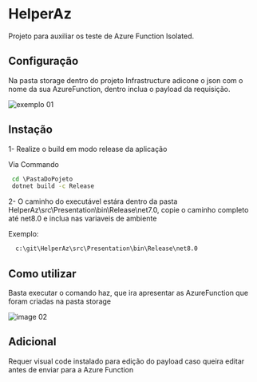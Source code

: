 # HelperAz
Projeto para auxiliar os teste de Azure Function Isolated.

## Configuração

Na pasta storage dentro do projeto Infrastructure adicone o json com o nome da sua AzureFunction, dentro inclua o payload da requisição.

![exemplo 01](https://github.com/Guhtol/HelperAz/assets/12552971/3694927f-36d9-4874-af21-df0f35c984ac)

## Instação

1- Realize o build em modo release da aplicação 

Via Commando
``` cmd
 cd \PastaDoPojeto
 dotnet build -c Release
```

2- O caminho do executável estára dentro da pasta HelperAz\src\Presentation\bin\Release\net7.0, copie o caminho completo até net8.0 e inclua nas variaveis de ambiente 

Exemplo:
``` cmd
  c:\git\HelperAz\src\Presentation\bin\Release\net8.0
```

## Como utilizar

Basta executar o comando haz, que ira apresentar as AzureFunction que foram criadas na pasta storage


![image 02](https://github.com/Guhtol/HelperAz/assets/12552971/be50dfb8-3d00-4a82-97a9-65170fc76a2c)


## Adicional

Requer visual code instalado para edição do payload caso queira editar antes de enviar para a Azure Function

